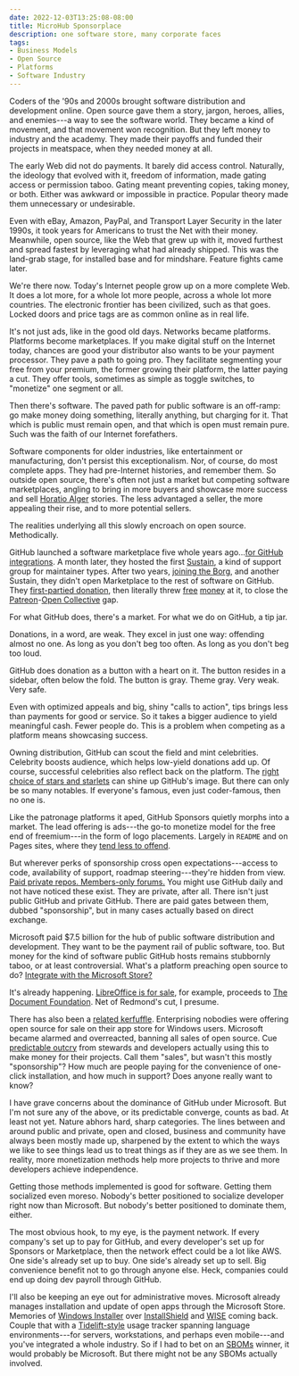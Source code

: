 ```yaml
---
date: 2022-12-03T13:25:08-08:00
title: MicroHub Sponsorplace
description: one software store, many corporate faces
tags:
- Business Models
- Open Source
- Platforms
- Software Industry
---
```


Coders of the '90s and 2000s brought software distribution and development online.  Open source gave them a story, jargon, heroes, allies, and enemies---a way to see the software world.  They became a kind of movement, and that movement won recognition.  But they left money to industry and the academy.  They made their payoffs and funded their projects in meatspace, when they needed money at all.

The early Web did not do payments.  It barely did access control.  Naturally, the ideology that evolved with it, freedom of information, made gating access or permission taboo.  Gating meant preventing copies, taking money, or both.  Either was awkward or impossible in practice.  Popular theory made them unnecessary or undesirable.

Even with eBay, Amazon, PayPal, and Transport Layer Security in the later 1990s, it took years for Americans to trust the Net with their money.  Meanwhile, open source, like the Web that grew up with it, moved furthest and spread fastest by leveraging what had already shipped.  This was the land-grab stage, for installed base and for mindshare.  Feature fights came later.

We're there now.  Today's Internet people grow up on a more complete Web.  It does a lot more, for a whole lot more people, across a whole lot more countries.  The electronic frontier has been civilized, such as that goes.  Locked doors and price tags are as common online as in real life.

It's not just ads, like in the good old days.  Networks became platforms.  Platforms become marketplaces.  If you make digital stuff on the Internet today, chances are good your distributor also wants to be your payment processor.  They pave a path to going pro.  They facilitate segmenting your free from your premium, the former growing their platform, the latter paying a cut.  They offer tools, sometimes as simple as toggle switches, to "monetize" one segment or all.

Then there's software.  The paved path for public software is an off-ramp: go make money doing something, literally anything, but charging for it.  That which is public must remain open, and that which is open must remain pure.  Such was the faith of our Internet forefathers.

Software components for older industries, like entertainment or manufacturing, don't persist this exceptionalism.  Nor, of course, do most complete apps.  They had pre-Internet histories, and remember them.  So outside open source, there's often not just a market but competing software marketplaces, angling to bring in more buyers and showcase more success and sell [Horatio Alger](https://en.wikipedia.org/wiki/Horatio_Alger) stories.  The less advantaged a seller, the more appealing their rise, and to more potential sellers.

The realities underlying all this slowly encroach on open source.  Methodically.

GitHub launched a software marketplace five whole years ago...[for GitHub integrations](https://github.blog/2017-05-22-introducing-github-marketplace-and-more-tools-to-customize-your-workflow/).  A month later, they hosted the first [Sustain](https://sustainoss.org/assets/pdf/SustainOSS-west-2017-report.pdf), a kind of support group for maintainer types.  After two years, [joining the Borg](https://news.microsoft.com/2018/06/04/microsoft-to-acquire-github-for-7-5-billion/), and another Sustain, they didn't open Marketplace to the rest of software on GitHub.  They [first-partied donation](https://github.blog/2019-05-23-announcing-github-sponsors-a-new-way-to-contribute-to-open-source/), then literally threw [free](https://docs.github.com/en/sponsors/getting-started-with-github-sponsors/about-github-sponsors#about-the-github-sponsors-matching-fund) [money](https://docs.github.com/en/sponsors/getting-started-with-github-sponsors/about-github-sponsors#about-github-sponsors) at it, to close the [Patreon](https://www.patreon.com)-[Open Collective](https://www.opencollective.com) gap.

For what GitHub does, there's a market.  For what we do on GitHub, a tip jar.

Donations, in a word, are weak.  They excel in just one way: offending almost no one.  As long as you don't beg too often.  As long as you don't beg too loud.

GitHub does donation as a button with a heart on it.  The button resides in a sidebar, often below the fold.  The button is gray.  Theme gray.  Very weak.  Very safe.

Even with optimized appeals and big, shiny "calls to action", tips brings less than payments for good or service.  So it takes a bigger audience to yield meaningful cash.  Fewer people do.  This is a problem when competing as a platform means showcasing success.

Owning distribution, GitHub can scout the field and mint celebrities.  Celebrity boosts audience, which helps low-yield donations add up.  Of course, successful celebrities also reflect back on the platform.  The [right choice of stars and starlets](https://stars.github.com/) can shine up GitHub's image.  But there can only be so many notables.  If everyone's famous, even just coder-famous, then no one is.

Like the patronage platforms it aped, GitHub Sponsors quietly morphs into a market.  The lead offering is ads---the go-to monetize model for the free end of freemium---in the form of logo placements.  Largely in `README` and on Pages sites, where they [tend less to offend](https://feross.org/funding-experiment-recap/).

But wherever perks of sponsorship cross open expectations---access to code, availability of support, roadmap steering---they're hidden from view.  [Paid private repos.  Members-only forums.](https://github.blog/2022-02-02-new-sponsors-only-repositories-custom-amounts-and-more/)  You might use GitHub daily and not have noticed these exist.  They are private, after all.  There isn't just public GitHub and private GitHub.  There are paid gates between them, dubbed "sponsorship", but in many cases actually based on direct exchange.

Microsoft paid $7.5 billion for the hub of public software distribution and development.  They want to be the payment rail of public software, too.  But money for the kind of software public GitHub hosts remains stubbornly taboo, or at least controversial.  What's a platform preaching open source to do?  [Integrate with the Microsoft Store?](https://www.pcgamer.com/microsoft-store-u-turn-open-source/)

It's already happening.  [LibreOffice is for sale](https://apps.microsoft.com/store/detail/libreoffice/9PB80DCFP83W), for example, proceeds to [The Document Foundation](https://www.documentfoundation.org/).  Net of Redmond's cut, I presume.

There has also been a [related kerfuffle](https://www.pcgamer.com/microsoft-store-u-turn-open-source/).  Enterprising nobodies were offering open source for sale on their app store for Windows users.  Microsoft became alarmed and overreacted, banning all sales of open source.  Cue [predictable outcry](https://sfconservancy.org/blog/2022/jul/07/microsoft-bans-commerical-open-source-in-app-store/) from stewards and developers actually using this to make money for their projects.  Call them "sales", but wasn't this mostly "sponsorship"?  How much are people paying for the convenience of one-click installation, and how much in support?  Does anyone really want to know?

I have grave concerns about the dominance of GitHub under Microsoft.  But I'm not sure any of the above, or its predictable converge, counts as bad.  At least not yet.  Nature abhors hard, sharp categories.  The lines between and around public and private, open and closed, business and community have always been mostly made up, sharpened by the extent to which the ways we like to see things lead us to treat things as if they are as we see them.  In reality, more monetization methods help more projects to thrive and more developers achieve independence.

Getting those methods implemented is good for software.  Getting them socialized even moreso.  Nobody's better positioned to socialize developer right now than Microsoft.  But nobody's better positioned to dominate them, either.

The most obvious hook, to my eye, is the payment network.  If every company's set up to pay for GitHub, and every developer's set up for Sponsors or Marketplace, then the network effect could be a lot like AWS.  One side's already set up to buy.  One side's already set up to sell.  Big convenience benefit not to go through anyone else.  Heck, companies could end up doing dev payroll through GitHub.

I'll also be keeping an eye out for administrative moves.  Microsoft already manages installation and update of open apps through the Microsoft Store.  Memories of [Windows Installer](https://en.wikipedia.org/wiki/Windows_Installer) over [InstallShield](https://en.wikipedia.org/wiki/InstallShield) and [WISE](https://en.wikipedia.org/wiki/Wise_Solutions) coming back. Couple that with a [Tidelift-style](https://tidelift.com/subscription/how-to-connect-tidelift-with-github) usage tracker spanning language environments---for servers, workstations, and perhaps even mobile---and you've integrated a whole industry.  So if I had to bet on an [SBOMs](https://www.whitehouse.gov/briefing-room/presidential-actions/2021/05/12/executive-order-on-improving-the-nations-cybersecurity/) winner, it would probably be Microsoft.  But there might not be any SBOMs actually involved.
